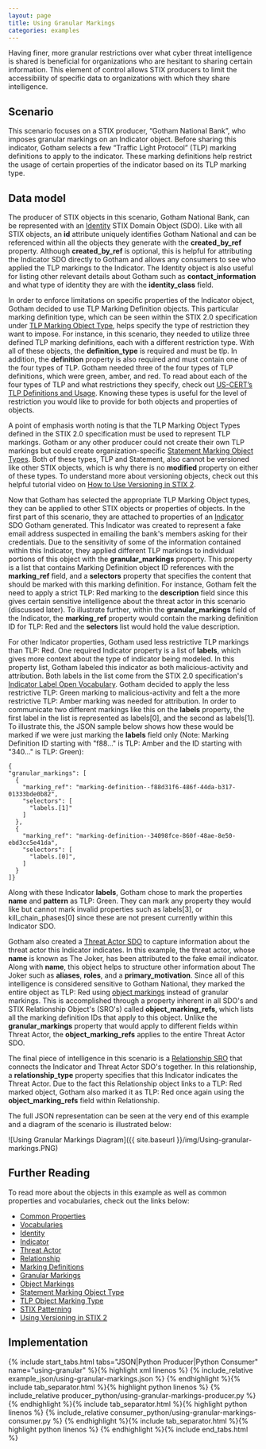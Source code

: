 ```yaml
---
layout: page
title: Using Granular Markings
categories: examples
---
```


Having finer, more granular restrictions over what cyber threat intelligence is shared is beneficial for organizations who are hesitant to sharing certain information. This element of control allows STIX producers to limit the accessibility of specific data to organizations with which they share intelligence.

**Scenario**
------------

This scenario focuses on a STIX producer, “Gotham National Bank”, who imposes granular markings on an Indicator object. Before sharing this indicator, Gotham selects a few “Traffic Light Protocol” (TLP) marking definitions to apply to the indicator. These marking definitions help restrict the usage of certain properties of the indicator based on its TLP marking type.

**Data model**
--------------

The producer of STIX objects in this scenario, Gotham National Bank, can be represented with an [Identity](https://docs.google.com/document/d/1S5XhY6F5OT599b0OuHtUf8IBzFvNY8RysFHIj93DgsY/edit#heading=h.wh296fiwpklp) STIX Domain Object (SDO). Like with all STIX objects, an <span class="sdo">**id**</span> attribute uniquely identifies Gotham National and can be referenced within all the objects they generate with the <span class="sdo">**created\_by\_ref**</span> property. Although <span class="sdo">**created\_by\_ref**</span> is optional, this is helpful for attributing the Indicator SDO directly to Gotham and allows any consumers to see who applied the TLP markings to the Indicator. The Identity object is also useful for listing other relevant details about Gotham such as <span class="sdo">**contact\_information**</span> and what type of identity they are with the <span class="sdo">**identity\_class**</span> field.

In order to enforce limitations on specific properties of the Indicator object, Gotham decided to use TLP Marking Definition objects. This particular marking definition type, which can be seen within the STIX 2.0 specification under [TLP Marking Object Type](https://docs.google.com/document/d/1IcA5KhglNdyX3tO17bBluC5nqSf70M5qgK9nuAoYJgw/edit#heading=h.yd3ar14ekwrs), helps specify the type of restriction they want to impose. For instance, in this scenario, they needed to utilize three defined TLP marking definitions, each with a different restriction type. With all of these objects, the <span class="sdo">**definition\_type**</span> is required and must be <span class="values">tlp</span>. In addition, the <span class="sdo">**definition**</span> property is also required and must contain one of the four types of TLP. Gotham needed three of the four types of TLP definitions, which were <span class="values">green</span>, <span class="values">amber</span>, and <span class="values">red</span>. To read about each of the four types of TLP and what restrictions they specify, check out [US-CERT’s TLP Definitions and Usage](https://www.us-cert.gov/tlp). Knowing these types is useful for the level of restriction you would like to provide for both objects and properties of objects.

A point of emphasis worth noting is that the TLP Marking Object Types defined in the STIX 2.0 specification must be used to represent TLP markings. Gotham or any other producer could not create their own TLP markings but could create organization-specific [Statement Marking Object Types](https://docs.google.com/document/d/1IcA5KhglNdyX3tO17bBluC5nqSf70M5qgK9nuAoYJgw/edit#heading=h.3ru8r05saera). Both of these types, TLP and Statement, also cannot be versioned like other STIX objects, which is why there is no <span class="sdo">**modified**</span> property on either of these types. To understand more about versioning objects, check out this helpful tutorial video on [How to Use Versioning in STIX 2](https://www.youtube.com/watch?v=s4c4PHUfttE).

Now that Gotham has selected the appropriate TLP Marking Object types, they can be applied to other STIX objects or properties of objects. In the first part of this scenario, they are attached to properties of an [Indicator](https://docs.google.com/document/d/1S5XhY6F5OT599b0OuHtUf8IBzFvNY8RysFHIj93DgsY/edit#heading=h.muftrcpnf89v) SDO Gotham generated. This Indicator was created to represent a fake email address suspected in emailing the bank's members asking for their credentials. Due to the sensitivity of some of the information contained within this Indicator, they applied different TLP markings to individual portions of this object with the <span class="sdo">**granular\_markings**</span> property. This property is a list that contains Marking Definition object ID references with the <span class="sdo">**marking\_ref**</span> field, and a <span class="sdo">**selectors**</span> property that specifies the content that should be marked with this marking definition. For instance, Gotham felt the need to apply a strict TLP: Red marking to the <span class="sdo">**description**</span> field since this gives certain sensitive intelligence about the threat actor in this scenario (discussed later). To illustrate further, within the <span class="sdo">**granular\_markings**</span> field of the Indicator, the <span class="sdo">**marking\_ref**</span> property would contain the marking definition ID for TLP: Red and the <span class="sdo">**selectors**</span> list would hold the value <span class="values">description</span>.

For other Indicator properties, Gotham used less restrictive TLP markings than TLP: Red. One required Indicator property is a list of <span class="sdo">**labels**</span>, which gives more context about the type of indicator being modeled. In this property list, Gotham labeled this indicator as both <span class="values">malicious-activity</span> and <span class="values">attribution</span>. Both labels in the list come from the STIX 2.0 specification's [Indicator Label Open Vocabulary](https://docs.google.com/document/d/1IcA5KhglNdyX3tO17bBluC5nqSf70M5qgK9nuAoYJgw/edit#heading=h.cvhfwe3t9vuo). Gotham decided to apply the less restrictive TLP: Green marking to <span class="values">malicious-activity</span> and felt a the more restrictive TLP: Amber marking was needed for <span class="values">attribution</span>. In order to communicate two different markings like this on the <span class="sdo">**labels**</span> property, the first label in the list is represented as <span class="values">labels\[0\]</span>, and the second as <span class="values">labels\[1\]</span>. To illustrate this, the JSON sample below shows how these would be marked if we were just marking the <span class="sdo">**labels**</span> field only (Note: Marking Definition ID starting with "f88..." is TLP: Amber and the ID starting with "340..." is TLP: Green):

```
{
"granular_markings": [  
  {
    "marking_ref": "marking-definition--f88d31f6-486f-44da-b317-01333bde0b82",
    "selectors": [    
      "labels.[1]"
    ]
  },
  {
    "marking_ref": "marking-definition--34098fce-860f-48ae-8e50-ebd3cc5e41da",
    "selectors": [
      "labels.[0]",      
    ]
  }
]}
```

Along with these Indicator <span class="sdo">**labels**</span>, Gotham chose to mark the properties <span class="sdo">**name**</span> and <span class="sdo">**pattern**</span> as TLP: Green. They can mark any property they would like but cannot mark invalid properties such as <span class="values">labels\[3\]</span>, or <span class="values">kill\_chain\_phases\[0\]</span> since these are not present currently within this Indicator SDO.

Gotham also created a [Threat Actor SDO](https://docs.google.com/document/d/1S5XhY6F5OT599b0OuHtUf8IBzFvNY8RysFHIj93DgsY/edit#heading=h.k017w16zutw) to capture information about the threat actor this Indicator indicates. In this example, the threat actor, whose <span class="sdo">**name**</span> is known as <span class="values">The Joker</span>, has been attributed to the fake email indicator. Along with <span class="sdo">**name**</span>, this object helps to structure other information about The Joker such as <span class="sdo">**aliases**</span>, <span class="sdo">**roles**</span>, and a <span class="sdo">**primary_motivation**</span>. Since all of this intelligence is considered sensitive to Gotham National, they marked the entire object as TLP: Red using [object markings](https://docs.google.com/document/d/1IcA5KhglNdyX3tO17bBluC5nqSf70M5qgK9nuAoYJgw/edit#heading=h.bnienmcktc0n) instead of granular markings. This is accomplished through a property inherent in all SDO's and STIX Relationship Object's (SRO's) called <span class="sdo">**object_marking_refs**</span>, which lists all the marking definition IDs that apply to this object. Unlike the <span class="sdo">**granular\_markings**</span> property that would apply to different fields within Threat Actor, the <span class="sdo">**object_marking_refs**</span> applies to the entire Threat Actor SDO.  

The final piece of intelligence in this scenario is a [Relationship SRO](https://docs.google.com/document/d/1S5XhY6F5OT599b0OuHtUf8IBzFvNY8RysFHIj93DgsY/edit#heading=h.e2e1szrqfoan) that connects the Indicator and Threat Actor SDO's together. In this relationship, a <span class="sdo">**relationship_type**</span> property specifies that this Indicator <span class="values">indicates</span> the Threat Actor. Due to the fact this Relationship object links to a TLP: Red marked object, Gotham also marked it as TLP: Red once again using the <span class="sdo">**object_marking_refs**</span> field within Relationship.

The full JSON representation can be seen at the very end of this example and a diagram of the scenario is illustrated below:

![Using Granular Markings Diagram]({{ site.baseurl }}/img/Using-granular-markings.PNG)

**Further Reading**
-------------------

To read more about the objects in this example as well as common properties and vocabularies, check out the links below:

-   [Common Properties](https://docs.google.com/document/d/1HRVFn2kAxBOTMbEb3KRu8tjMoHm-KRAI-2R8CTzGil4/edit#heading=h.xzbicbtscatx)
-   [Vocabularies](https://docs.google.com/document/d/1HRVFn2kAxBOTMbEb3KRu8tjMoHm-KRAI-2R8CTzGil4/edit#heading=h.iit7tolczlxv)
-   [Identity](https://docs.google.com/document/d/1nipwFIaFwkHo4Gzw-qxZQpCjP_5tX7rbI3Ic5C56Z88/edit#heading=h.wh296fiwpklp)
-   [Indicator](https://docs.google.com/document/d/1S5XhY6F5OT599b0OuHtUf8IBzFvNY8RysFHIj93DgsY/edit#heading=h.muftrcpnf89v)
-   [Threat Actor](https://docs.google.com/document/d/1S5XhY6F5OT599b0OuHtUf8IBzFvNY8RysFHIj93DgsY/edit#heading=h.k017w16zutw)
-   [Relationship](https://docs.google.com/document/d/1S5XhY6F5OT599b0OuHtUf8IBzFvNY8RysFHIj93DgsY/edit#heading=h.e2e1szrqfoan)
-   [Marking Definitions](https://docs.google.com/document/d/1IcA5KhglNdyX3tO17bBluC5nqSf70M5qgK9nuAoYJgw/edit#heading=h.j0uqagkk6m9n)
-   [Granular Markings](https://docs.google.com/document/d/1IcA5KhglNdyX3tO17bBluC5nqSf70M5qgK9nuAoYJgw/edit#heading=h.robezi5egfdr)
-   [Object Markings](https://docs.google.com/document/d/1IcA5KhglNdyX3tO17bBluC5nqSf70M5qgK9nuAoYJgw/edit#heading=h.bnienmcktc0n)
-   [Statement Marking Object Type](https://docs.google.com/document/d/1IcA5KhglNdyX3tO17bBluC5nqSf70M5qgK9nuAoYJgw/edit#heading=h.3ru8r05saera)
-   [TLP Object Marking Type](https://docs.google.com/document/d/1IcA5KhglNdyX3tO17bBluC5nqSf70M5qgK9nuAoYJgw/edit#heading=h.yd3ar14ekwrs)
-   [STIX Patterning](https://docs.google.com/document/d/1suvd7z7YjNKWOwgko-vJ84jfGuxSYZjOQlw5leCswPY/edit)
-   [Using Versioning in STIX 2](https://www.youtube.com/watch?v=s4c4PHUfttE)

**Implementation**
------------------

{% include start_tabs.html tabs="JSON|Python Producer|Python Consumer" name="using-granular" %}{% highlight xml linenos %}
{% include_relative example_json/using-granular-markings.json %}
{% endhighlight %}{% include tab_separator.html %}{% highlight python linenos %}
{% include_relative producer_python/using-granular-markings-producer.py %}
{% endhighlight %}{% include tab_separator.html %}{% highlight python linenos %}
{% include_relative consumer_python/using-granular-markings-consumer.py %}
{% endhighlight %}{% include tab_separator.html %}{% highlight python linenos %}
{% endhighlight %}{% include end_tabs.html %}
